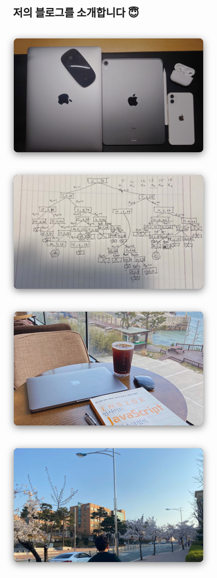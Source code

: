 <h1> 저의 블로그를 소개합니다 😇 </h1>

<div class = "guide-body">
    <div class = "container">
        <div class = "card">
            <div class = "imgBox">
                <a href = "https://jeongshin.github.io/JeongShin_Blog/TIL/">
                    <img src ="./img/card-img1.jpg">
                </a>
            </div>
            <div class = "content">
                <h2>Today I Learned 🙇🏻‍♂️</h2>
                <h4>오늘 공부한 내용을 정리 & 요약 합니다</h4>
            </div>
        </div>
        <div class = "card">
            <div class = "imgBox">
                <a href = "https://jeongshin.github.io/JeongShin_Blog/algorithms/">
                    <img src ="./img/card-img2.jpg">
                </a>
            </div>
            <div class = "content">
                <h2>Algorithms 💻</h2>
                <h4>풀었던 알고리즘 문제들 중 어려웠거나<br>유용한 문제들을 정리 합니다</h4>
            </div>
        </div>
        <div class = "card">
            <div class = "imgBox">
                <a href = "https://jeongshin.github.io/JeongShin_Blog/book-review/">
                    <img src ="./img/card-img3.jpg">
                </a>
            </div>
            <div class = "content">
                <h2>Book-Review 📚</h2>
                <h4>한달에 최소 1권씩 책을 읽고 책을 리뷰 합니다</h4>
            </div>
        </div>
        <div class = "card">
            <div class = "imgBox">
                <a href = "https://jeongshin.github.io/JeongShin_Blog/daily/">
                    <img src ="./img/card-img4.jpg">
                </a>
            </div>
            <div class = "content">
                <h2>Daily 🌄</h2>
                <h4>매달 공부한 내용을 되돌아 보고<br>저의 일상을 리뷰 합니다</h4>
            </div>
        </div>
    </div>

</div>

<style>
.guide-body {
    display: flex;
    justify-content: center;
    align-items: center;
}

.container {
    position: relative;
    width: 1100px;
    display: flex;
    justify-content: center;
    align-items: center;
    flex-wrap: wrap;
    padding: 20px; 
}

.container .card {
    position: relative;
    height: 300px;
    width: 500px;
    margin: 10px 10px;
    background: #1d1d1d;
    display: flex;
    flex-direction: column;
    box-shadow: 0 5px 20px rgba(0,0,0,0.5);
    transition: 0.3s ease-in-out;
    border-radius: 10px;
    overflow: hidden;
    margin-bottom: 50px;
}

.container .card:hover {
    height: 100%;
}

.container .card .imgBox {
    position: relative;
    width: 100%;
    height: 100%;
    top: -30px;
    z-index: 1;
    /* box-shadow: 0 5px 20px rgba(0,0,0,0.2); */
    padding-bottom: 10px;
}
.container .card .imgBox a img{
    max-width: 100%;
    border-radius: 10px;
}
.container .card .content{
    position: relative;
    margin-top: -140px;
    padding: 10px 15px; 
    text-align: center;
    visibility: hidden;
    opacity: 0;
    transition: 0.5s ease-in-out;
}
.container .card:hover .content{
    visibility: visible;
    opacity: 1;
    margin-top: -40px;
    transition-delay: 0.2s;
}
</style>
